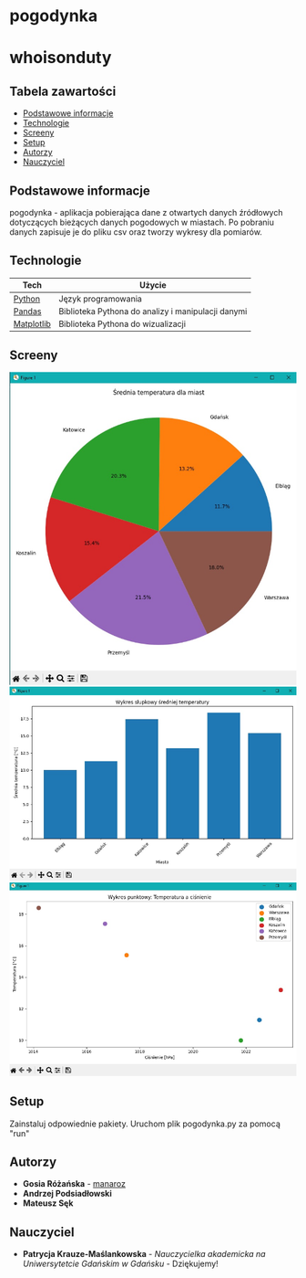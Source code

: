 # pogodynka
# whoisonduty

## Tabela zawartości
* [Podstawowe informacje](#podstawowe-informacje)
* [Technologie](#technologie)
* [Screeny](#screeny)
* [Setup](#setup)
* [Autorzy](#autorzy)
* [Nauczyciel](#nauczyciel)

## Podstawowe informacje
pogodynka - aplikacja pobierająca dane z otwartych danych źródłowych dotyczących bieżących danych pogodowych w miastach. Po pobraniu danych zapisuje je do pliku csv oraz tworzy wykresy dla pomiarów.
	
## Technologie

| Tech | Użycie
------------ | -------------
[Python](https://www.python.org/) | Język programowania
[Pandas](https://pandas.pydata.org/getting_started.html) | Biblioteka Pythona do analizy i manipulacji danymi
[Matplotlib](https://matplotlib.org/) | Biblioteka Pythona do wizualizacji

## Screeny

![Screen1](images/kołowy.jpg)
![Screen2](images/słupkowy.jpg)
![Screen3](images/punktowy.jpg)

## Setup

Zainstaluj odpowiednie pakiety.
Uruchom plik pogodynka.py za pomocą "run"

## Autorzy
* **Gosia Różańska** - [manaroz](https://github.com/manaroz)
* **Andrzej Podsiadłowski**
* **Mateusz Sęk**
## Nauczyciel
* **Patrycja Krauze-Maślankowska** - *Nauczycielka akademicka na Uniwersytetcie Gdańskim w Gdańsku* - Dziękujemy!
